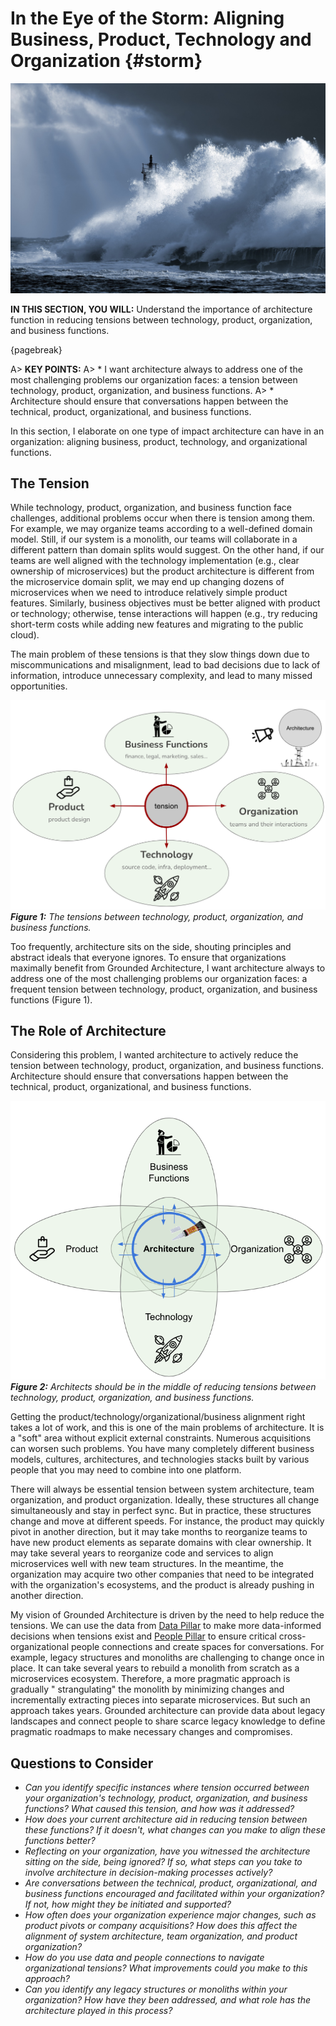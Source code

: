

# In the Eye of the Storm: Aligning Business, Product, Technology and Organization {#storm}

![](assets/images/arch/storm-g90b7263c8_1920.jpg)

**IN THIS SECTION, YOU WILL:**  Understand the importance of architecture function in reducing tensions between technology, product, organization, and business functions.

{pagebreak}

A> **KEY POINTS:**
A> * I want architecture always to address one of the most challenging problems our organization faces: a tension between technology, product, organization, and business functions.
A> * Architecture should ensure that conversations happen between the technical, product, organizational, and business functions. 

In this section, I elaborate on one type of impact architecture can have in an organization: aligning business, product, technology, and organizational functions. 

## The Tension

While technology, product, organization, and business function face challenges, additional problems occur when there is tension among them. For example, we may organize teams according to a well-defined domain model. Still, if our system is a monolith, our teams will collaborate in a different pattern than domain splits would suggest. On the other hand, if our teams are well aligned with the technology implementation (e.g., clear ownership of microservices) but the product architecture is different from the microservice domain split, we may end up changing dozens of microservices when we need to introduce relatively simple product features. Similarly, business objectives must be better aligned with product or technology; otherwise, tense interactions will happen (e.g., try reducing short-term costs while adding new features and migrating to the public cloud). 

The main problem of these tensions is that they slow things down due to miscommunications and misalignment, lead to bad decisions due to lack of information, introduce unnecessary complexity, and lead to many missed opportunities.

![](assets/images/tension.png)
***Figure 1:** The tensions between technology, product, organization, and business functions.*

Too frequently, architecture sits on the side, shouting principles and abstract ideals that everyone ignores. To ensure that organizations maximally benefit from Grounded Architecture, I want architecture always to address one of the most challenging problems our organization faces: a frequent tension between technology, product, organization, and business functions (Figure 1). 

## The Role of Architecture

Considering this problem, I wanted architecture to actively reduce the tension between technology, product, organization, and business functions. Architecture should ensure that conversations happen between the technical, product, organizational, and business functions.

![](assets/images/tension-architecture.png)
***Figure 2:** Architects should be in the middle of reducing tensions between technology, product, organization, and business functions.*

Getting the product/technology/organizational/business alignment right takes a lot of work, and this is one of the main problems of architecture. It is a "soft" area without explicit external constraints. Numerous acquisitions can worsen such problems. You have many completely different business models, cultures, architectures, and technologies stacks built by various people that you may need to combine into one platform. 

There will always be essential tension between system architecture, team organization, and product organization. Ideally, these structures all change simultaneously and stay in perfect sync. But in practice, these structures change and move at different speeds. For instance, the product may quickly pivot in another direction, but it may take months to reorganize teams to have new product elements as separate domains with clear ownership. It may take several years to reorganize code and services to align microservices well with new team structures. In the meantime, the organization may acquire two other companies that need to be integrated with the organization's ecosystems, and the product is already pushing in another direction.

My vision of Grounded Architecture is driven by the need to help reduce the tensions. We can use the data from [Data Pillar](#data) to make more data-informed decisions when tensions exist and [People Pillar](#people) to ensure critical cross-organizational people connections and create spaces for conversations. For example, legacy structures and monoliths are challenging to change once in place. It can take several years to rebuild a monolith from scratch as a microservices ecosystem. Therefore, a more pragmatic approach is gradually " strangulating" the monolith by minimizing changes and incrementally extracting pieces into separate microservices. But such an approach takes years. Grounded architecture can provide data about legacy landscapes and connect people to share scarce legacy knowledge to define pragmatic roadmaps to make necessary changes and compromises.

## Questions to Consider

* *Can you identify specific instances where tension occurred between your organization's technology, product, organization, and business functions? What caused this tension, and how was it addressed?*
* *How does your current architecture aid in reducing tension between these functions? If it doesn't, what changes can you make to align these functions better?*
* *Reflecting on your organization, have you witnessed the architecture sitting on the side, being ignored? If so, what steps can you take to involve architecture in decision-making processes actively?*
* *Are conversations between the technical, product, organizational, and business functions encouraged and facilitated within your organization? If not, how might they be initiated and supported?*
* *How often does your organization experience major changes, such as product pivots or company acquisitions? How does this affect the alignment of system architecture, team organization, and product organization?*
* *How do you use data and people connections to navigate organizational tensions? What improvements could you make to this approach?*
* *Can you identify any legacy structures or monoliths within your organization? How have they been addressed, and what role has the architecture played in this process?*